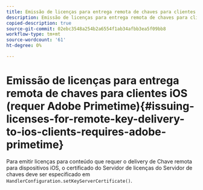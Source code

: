 ```yaml
---
title: Emissão de licenças para entrega remota de chaves para clientes iOS (requer Adobe Primetime)
description: Emissão de licenças para entrega remota de chaves para clientes iOS (requer Adobe Primetime)
copied-description: true
source-git-commit: 02ebc3548a254b2a6554f1ab34afbb3ea5f09bb8
workflow-type: tm+mt
source-wordcount: '61'
ht-degree: 0%

---
```


# Emissão de licenças para entrega remota de chaves para clientes iOS (requer Adobe Primetime){#issuing-licenses-for-remote-key-delivery-to-ios-clients-requires-adobe-primetime}

Para emitir licenças para conteúdo que requer o delivery de Chave remota para dispositivos iOS, o certificado do Servidor de licenças do Servidor de chaves deve ser especificado em `HandlerConfiguration.setKeyServerCertificate()`.
